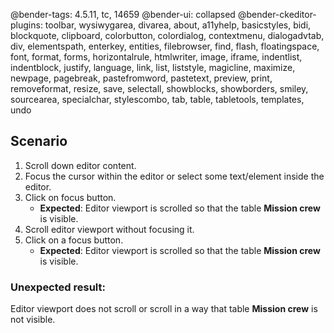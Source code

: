 @bender-tags: 4.5.11, tc, 14659
@bender-ui: collapsed
@bender-ckeditor-plugins: toolbar, wysiwygarea, divarea, about, a11yhelp, basicstyles, bidi, blockquote, clipboard, colorbutton, colordialog, contextmenu, dialogadvtab, div, elementspath, enterkey, entities, filebrowser, find, flash, floatingspace, font, format, forms, horizontalrule, htmlwriter, image, iframe, indentlist, indentblock, justify, language, link, list, liststyle, magicline, maximize, newpage, pagebreak, pastefromword, pastetext, preview, print, removeformat, resize, save, selectall, showblocks, showborders, smiley, sourcearea, specialchar, stylescombo, tab, table, tabletools, templates, undo

## Scenario

1. Scroll down editor content.
1. Focus the cursor within the editor or select some text/element inside the editor.
1. Click on focus button.
	* **Expected**: Editor viewport is scrolled so that the table **Mission crew** is visible.
1. Scroll editor viewport without focusing it.
1. Click on a focus button.
	* **Expected**: Editor viewport is scrolled so that the table **Mission crew** is visible.

### Unexpected result:

Editor viewport does not scroll or scroll in a way that table **Mission crew** is not visible.
